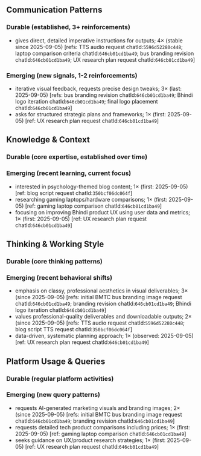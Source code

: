 ## Communication Patterns
### Durable (established, 3+ reinforcements)
- gives direct, detailed imperative instructions for outputs; 4× (stable since 2025-09-05) [refs: TTS audio request chatId:`5596d52280c448`; laptop comparison criteria chatId:`646cb01cd1ba49`; bus branding revision chatId:`646cb01cd1ba49`; UX research plan request chatId:`646cb01cd1ba49`]

### Emerging (new signals, 1-2 reinforcements)
- iterative visual feedback, requests precise design tweaks; 3× (last: 2025-09-05) [refs: bus branding revision chatId:`646cb01cd1ba49`; Bhindi logo iteration chatId:`646cb01cd1ba49`; final logo placement chatId:`646cb01cd1ba49`]
- asks for structured strategic plans and frameworks; 1× (first: 2025-09-05) [ref: UX research plan request chatId:`646cb01cd1ba49`]

## Knowledge & Context
### Durable (core expertise, established over time)

### Emerging (recent learning, current focus)
- interested in psychology-themed blog content; 1× (first: 2025-09-05) [ref: blog script request chatId:`350bcf06dc064f`]
- researching gaming laptops/hardware comparisons; 1× (first: 2025-09-05) [ref: gaming laptop comparison chatId:`646cb01cd1ba49`]
- focusing on improving Bhindi product UX using user data and metrics; 1× (first: 2025-09-05) [ref: UX research plan request chatId:`646cb01cd1ba49`]

## Thinking & Working Style
### Durable (core thinking patterns)

### Emerging (recent behavioral shifts)
- emphasis on classy, professional aesthetics in visual deliverables; 3× (since 2025-09-05) [refs: initial BMTC bus branding image request chatId:`646cb01cd1ba49`; branding revision chatId:`646cb01cd1ba49`; Bhindi logo iteration chatId:`646cb01cd1ba49`]
- values professional-quality deliverables and downloadable outputs; 2× (since 2025-09-05) [refs: TTS audio request chatId:`5596d52280c448`; blog script TTS request chatId:`350bcf06dc064f`]
- data-driven, systematic planning approach; 1× (observed: 2025-09-05) [ref: UX research plan request chatId:`646cb01cd1ba49`]

## Platform Usage & Queries
### Durable (regular platform activities)

### Emerging (new query patterns)
- requests AI-generated marketing visuals and branding images; 2× (since 2025-09-05) [refs: initial BMTC bus branding image request chatId:`646cb01cd1ba49`; branding revision chatId:`646cb01cd1ba49`]
- requests detailed tech product comparisons including prices; 1× (first: 2025-09-05) [ref: gaming laptop comparison chatId:`646cb01cd1ba49`]
- seeks guidance on UX/product research strategies; 1× (first: 2025-09-05) [ref: UX research plan request chatId:`646cb01cd1ba49`]